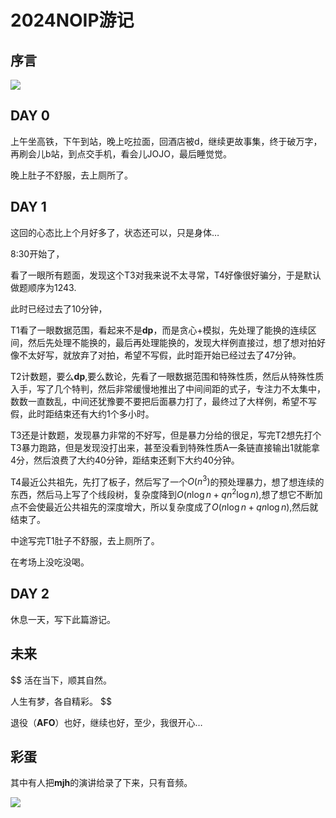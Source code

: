 # 2024NOIP游记

## 序言

![](bilibili:BV1ty411B7pb)

## DAY 0

上午坐高铁，下午到站，晚上吃拉面，回酒店被d，继续更故事集，终于破万字，再刷会儿b站，到点交手机，看会儿JOJO，最后睡觉觉。

晚上肚子不舒服，去上厕所了。

## DAY 1

这回的心态比上个月好多了，状态还可以，只是身体…

8:30开始了，

看了一眼所有题面，发现这个T3对我来说不太寻常，T4好像很好骗分，于是默认做题顺序为1243.

此时已经过去了10分钟，

T1看了一眼数据范围，看起来不是**dp**，而是贪心+模拟，先处理了能换的连续区间，然后先处理不能换的，最后再处理能换的，发现大样例直接过，想了想对拍好像不太好写，就放弃了对拍，希望不写假，此时距开始已经过去了47分钟。

T2计数题，要么**dp**,要么数论，先看了一眼数据范围和特殊性质，然后从特殊性质入手，写了几个特判，然后非常缓慢地推出了中间间距的式子，专注力不太集中，数数一直数乱，中间还犹豫要不要把后面暴力打了，最终过了大样例，希望不写假，此时距结束还有大约1个多小时。

T3还是计数题，发现暴力非常的不好写，但是暴力分给的很足，写完T2想先打个T3暴力跑路，但是发现没打出来，甚至没看到特殊性质A一条链直接输出1就能拿4分，然后浪费了大约40分钟，距结束还剩下大约40分钟。

T4最近公共祖先，先打了板子，然后写了一个$O(n^3)$的预处理暴力，想了想连续的东西，然后马上写了个线段树，复杂度降到$O(n\log n+qn^2\log n)$,想了想它不断加点不会使最近公共祖先的深度增大，所以复杂度成了$O(n\log n+qn \log n)$,然后就结束了。

中途写完T1肚子不舒服，去上厕所了。

在考场上没吃没喝。

## DAY 2

休息一天，写下此篇游记。

## 未来

$$
活在当下，顺其自然。

人生有梦，各自精彩。
$$

退役（**AFO**）也好，继续也好，至少，我很开心…

## 彩蛋

其中有人把**mjh**的演讲给录了下来，只有音频。

![](bilibili:BV1Kj411g7Lu)